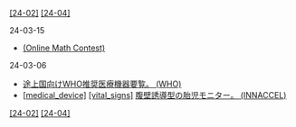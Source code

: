 [\[24-02\]](2402.md) [\[24-04\]](2404.md)

24-03-15
* [(Online Math Contest)](https://onlinemathcontest.com)

24-03-06
* [途上国向けWHO推奨医療機器要覧。 (WHO)](https://iris.who.int/bitstream/handle/10665/355162/9789240049505-eng.pdf)
* [\[medical_device\]](medical_device.md) [\[vital_signs\]](vital_signs.md) [腹壁誘導型の胎児モニター。 (INNACCEL)](https://innaccel.com/products/fetal-lite/)

[\[24-02\]](2402.md) [\[24-04\]](2404.md)
